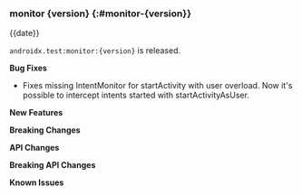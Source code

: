 ### monitor {version} {:#monitor-{version}}

{{date}}

`androidx.test:monitor:{version}` is released.

**Bug Fixes**

* Fixes missing IntentMonitor for startActivity with user overload. Now it's
  possible to intercept intents started with startActivityAsUser.

**New Features**

**Breaking Changes**

**API Changes**

**Breaking API Changes**

**Known Issues**
